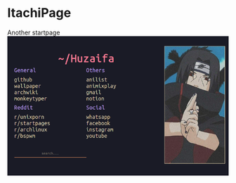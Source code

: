 # ItachiPage
Another startpage 
![ItachiPage](https://github.com/Huzitive/Startpage2/blob/main/Screenshot_2021-12-23-07-46-06_1600x900.png)

